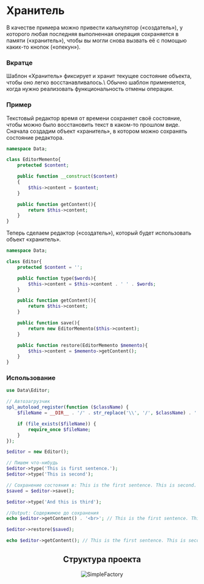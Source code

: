 # Хранитель

В качестве примера можно привести калькулятор («создатель»), у которого любая последняя выполненная операция сохраняется в памяти («хранитель»), чтобы вы могли снова вызвать её с помощью каких-то кнопок («опекун»).
<h3><strong>Вкратце</strong></h3>
Шаблон «Хранитель» фиксирует и хранит текущее состояние объекта, чтобы оно легко восстанавливалось.\
Обычно шаблон применяется, когда нужно реализовать функциональность отмены операции.

<h3><strong>Пример</strong></h3>

Текстовый редактор время от времени сохраняет своё состояние, чтобы можно было восстановить текст в каком-то прошлом виде.\
Сначала создадим объект «хранитель», в котором можно сохранять состояние редактора.

```php
namespace Data;

class EditorMemento{
    protected $content;

    public function __construct($content)
    {
        $this->content = $content;
    }

    public function getContent(){
        return $this->content;
    }
}
```

Теперь сделаем редактор («создатель»), который будет использовать объект «хранитель».

```php
namespace Data;

class Editor{
    protected $content = '';

    public function type($words){
        $this->content = $this->content . ' ' . $words;
    }

    public function getContent(){
        return $this->content;
    }

    public function save(){
        return new EditorMemento($this->content);
    }

    public function restore(EditorMemento $memento){
        $this->content = $memento->getContent();
    }
}
```

<h3><strong>Использование</strong></h3>

```php
use Data\Editor;

// Автозагрузчик
spl_autoload_register(function ($className) {
    $fileName = __DIR__ . '/' . str_replace('\\', '/', $className) . '.php';

    if (file_exists($fileName)) {
        require_once $fileName;
    }
});

$editor = new Editor();

// Пишем что-нибудь
$editor->type('This is first sentence.');
$editor->type('This is second');

// Сохранение состояния в: This is the first sentence. This is second.
$saved = $editor->save();

$editor->type('And this is third');

//Output: Содержимое до сохранения
echo $editor->getContent() . '<br>'; // This is the first sentence. This is second. And this is third.

$editor->restore($saved);

echo $editor->getContent(); // This is the first sentence. This is second.
```

<div align="center">
    <h2> Структура проекта </h2>
    <img src="https://sun9-34.userapi.com/impg/crSEaHd779DYTpm1aQvT42pxLwQzwtiUpDyw3A/ZvZD0LRfTf0.jpg?size=364x506&quality=96&sign=d64af9a829aac7c517b2450042f755e1&type=album" alt="SimpleFactory">
</div>